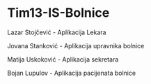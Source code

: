 # Tim13-IS-Bolnice

Lazar Stojčević - Aplikacija Lekara

Jovana Stanković - Aplikacija upravnika bolnice

Matija Uskoković - Aplikacija sekretara

Bojan Lupulov - Aplikacija pacijenata bolnice
